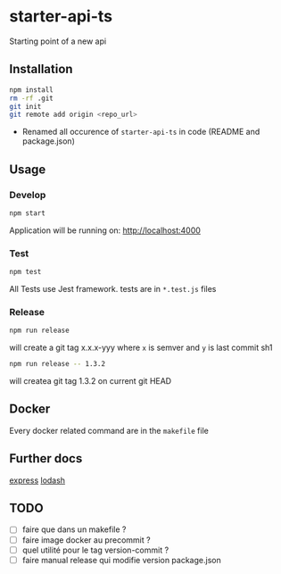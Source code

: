 # starter-api-ts

Starting point of a new api

## Installation
```sh
npm install
rm -rf .git
git init
git remote add origin <repo_url>
```
* Renamed all occurence of `starter-api-ts` in code (README and package.json)

## Usage

### Develop
```sh
npm start
```
Application will be running on: [http://localhost:4000](http://localhost:4000)

### Test
```sh
npm test
```
All Tests use Jest framework. tests are in  `*.test.js` files

### Release
```sh
npm run release
```
will create a git tag x.x.x-yyy where `x` is semver and `y` is last commit sh1

```sh
npm run release -- 1.3.2
```
will createa git tag 1.3.2 on current git HEAD

## Docker
Every docker related command are in the `makefile` file

## Further docs
[express](http://expressjs.com/en/4x/api.html)
[lodash](https://lodash.com/docs)

## TODO
- [ ] faire que dans un makefile ?
- [ ] faire image docker au precommit ?
- [ ] quel utilité pour le tag version-commit ?
- [ ] faire manual release qui modifie version package.json
